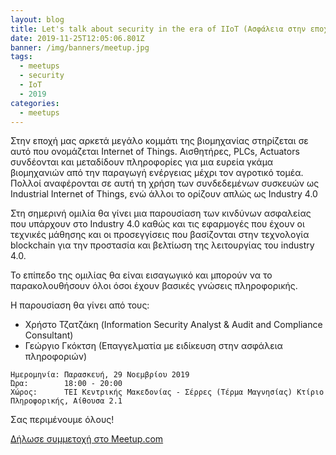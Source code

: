 ```yaml
---
layout: blog
title: Let's talk about security in the era of IIoT (Ασφάλεια στην εποχή του IIoT)
date: 2019-11-25T12:05:06.801Z
banner: /img/banners/meetup.jpg
tags:
  - meetups
  - security
  - IoT
  - 2019
categories:
  - meetups
---
```

Στην εποχή μας αρκετά μεγάλο κομμάτι της βιομηχανίας στηρίζεται σε αυτό που ονομάζεται Internet of Things. Αισθητήρες, PLCs, Actuators συνδέονται και μεταδίδουν πληροφορίες για μια ευρεία γκάμα βιομηχανιών από την παραγωγή ενέργειας μέχρι τον αγροτικό τομέα. Πολλοί αναφέρονται σε αυτή τη χρήση των συνδεδεμένων συσκευών ως Industrial Internet of Things, ενώ άλλοι το ορίζουν απλώς ως Industry 4.0

Στη σημερινή ομιλία θα γίνει μια παρουσίαση των κινδύνων ασφαλείας που υπάρχουν στο Industry 4.0 καθώς και τις εφαρμογές που έχουν οι τεχνικές μάθησης και οι προσεγγίσεις που βασίζονται στην τεχνολογία blockchain για την προστασία και βελτίωση της λειτουργίας του industry 4.0.

Το επίπεδο της ομιλίας θα είναι εισαγωγικό και μπορούν να το παρακολουθήσουν όλοι όσοι έχουν βασικές γνώσεις πληροφορικής.

Η παρουσίαση θα γίνει από τους:

* Χρήστο Τζατζάκη (Information Security Analyst & Audit and Compliance Consultant)
* Γεώργιο Γκόκτση (Επαγγελματία με ειδίκευση στην ασφάλεια πληροφοριών)


```
Ημερομηνία: Παρασκευή, 29 Νοεμβρίου 2019
Ώρα:        18:00 - 20:00
Χώρος:      ΤΕΙ Κεντρικής Μακεδονίας - Σέρρες (Τέρμα Μαγνησίας) Κτίριο Πληροφορικής, Αίθουσα 2.1
```

Σας περιμένουμε όλους!

<a href="https://www.meetu.ps/e/HsRjr/t5y06/d" class="btn btn-danger btn-large">Δήλωσε συμμετοχή στο Meetup.com</a>
